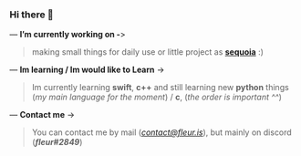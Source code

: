 ### Hi there 👋

— **I’m currently working on -**>
> making small things for daily use or little project as **[sequoia](https://github.com/aielove/sequoia)** :)

— **Im learning / Im would like to Learn** ->
> Im currently learning **swift**, **c++** and still learning new **python** things (*my main language for the moment*) / **c**, (*the order is important ^^*)

— **Contact me** ->
> You can contact me by mail (*contact@fleur.is*), but mainly on discord (***fleur#2849***)
